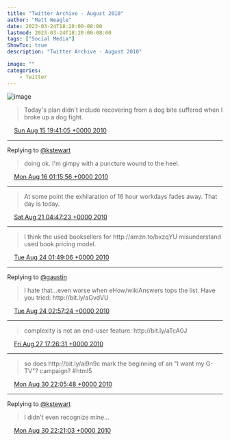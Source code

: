 ```yaml
---
title: "Twitter Archive - August 2010"
author: "Matt Weagle"
date: 2023-03-24T18:20:00-08:00
lastmod: 2023-03-24T18:20:00-08:00
tags: ["Social Media"]
ShowToc: true
description: "Twitter Archive - August 2010"

image: ""
categories: 
    - Twitter
---
```

![image](/sadtwitterbird3.jpg)

> Today's plan didn't include  recovering from a dog bite suffered when I broke up a dog fight\.

<img src="./media/tweet.ico" width="12" /> [Sun Aug 15 19:41:05 +0000 2010](https://twitter.com/mweagle/status/21254523726)

----

Replying to [@kstewart](https://twitter.com/kstewart/status/21261491094)

> doing ok\.  I'm gimpy with a puncture wound to the heel\.

<img src="./media/tweet.ico" width="12" /> [Mon Aug 16 01:15:56 +0000 2010](https://twitter.com/mweagle/status/21274901646)

----

> At some point the exhilaration of 16 hour workdays fades away\.  That day is today\.

<img src="./media/tweet.ico" width="12" /> [Sat Aug 21 04:47:23 +0000 2010](https://twitter.com/mweagle/status/21723445103)

----

> I think the used booksellers for http://amzn\.to/bxzqYU misunderstand used book pricing model\.

<img src="./media/tweet.ico" width="12" /> [Tue Aug 24 01:49:06 +0000 2010](https://twitter.com/mweagle/status/21962440885)

----

Replying to [@gaustin](https://twitter.com/gaustin/status/21964182660)

> I hate that\.\.\.even worse when eHow/wikiAnswers tops the list\.  Have you tried: http://bit\.ly/aGvdVU

<img src="./media/tweet.ico" width="12" /> [Tue Aug 24 02:57:24 +0000 2010](https://twitter.com/mweagle/status/21967452299)

----

> complexity is not an end\-user feature: http://bit\.ly/aTcA0J

<img src="./media/tweet.ico" width="12" /> [Fri Aug 27 17:26:31 +0000 2010](https://twitter.com/mweagle/status/22284385302)

----

> so does http://bit\.ly/ai9n9c mark the beginning of an "I want my G\-TV"? campaign? \#html5

<img src="./media/tweet.ico" width="12" /> [Mon Aug 30 22:05:48 +0000 2010](https://twitter.com/mweagle/status/22560155100)

----

Replying to [@kstewart](https://twitter.com/kstewart/status/22560743607)

> I didn't even recognize mine\.\.\.

<img src="./media/tweet.ico" width="12" /> [Mon Aug 30 22:21:03 +0000 2010](https://twitter.com/mweagle/status/22561159874)